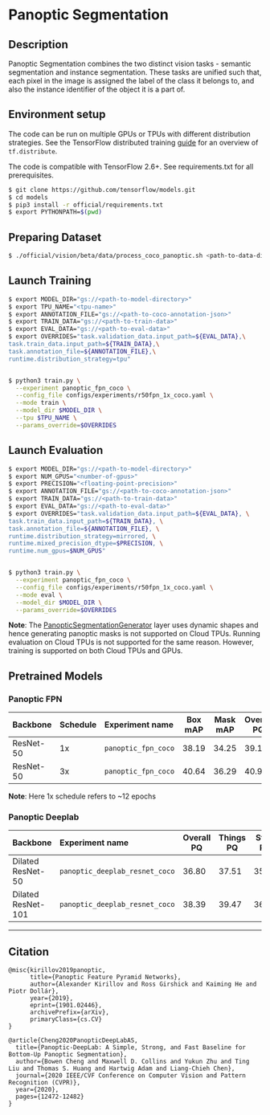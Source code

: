 # Panoptic Segmentation

## Description

Panoptic Segmentation combines the two distinct vision tasks - semantic
segmentation and instance segmentation. These tasks are unified such that, each
pixel in the image is assigned the label of the class it belongs to, and also
the instance identifier of the object it is a part of.

## Environment setup
The code can be run on multiple GPUs or TPUs with different distribution
strategies. See the TensorFlow distributed training
[guide](https://www.tensorflow.org/guide/distributed_training) for an overview
of `tf.distribute`.

The code is compatible with TensorFlow 2.6+. See requirements.txt for all
prerequisites.

```bash
$ git clone https://github.com/tensorflow/models.git
$ cd models
$ pip3 install -r official/requirements.txt
$ export PYTHONPATH=$(pwd)
```

## Preparing Dataset
```bash
$ ./official/vision/beta/data/process_coco_panoptic.sh <path-to-data-directory>
```

## Launch Training
```bash
$ export MODEL_DIR="gs://<path-to-model-directory>"
$ export TPU_NAME="<tpu-name>"
$ export ANNOTATION_FILE="gs://<path-to-coco-annotation-json>"
$ export TRAIN_DATA="gs://<path-to-train-data>"
$ export EVAL_DATA="gs://<path-to-eval-data>"
$ export OVERRIDES="task.validation_data.input_path=${EVAL_DATA},\
task.train_data.input_path=${TRAIN_DATA},\
task.annotation_file=${ANNOTATION_FILE},\
runtime.distribution_strategy=tpu"


$ python3 train.py \
  --experiment panoptic_fpn_coco \
  --config_file configs/experiments/r50fpn_1x_coco.yaml \
  --mode train \
  --model_dir $MODEL_DIR \
  --tpu $TPU_NAME \
  --params_override=$OVERRIDES
```

## Launch Evaluation
```bash
$ export MODEL_DIR="gs://<path-to-model-directory>"
$ export NUM_GPUS="<number-of-gpus>"
$ export PRECISION="<floating-point-precision>"
$ export ANNOTATION_FILE="gs://<path-to-coco-annotation-json>"
$ export TRAIN_DATA="gs://<path-to-train-data>"
$ export EVAL_DATA="gs://<path-to-eval-data>"
$ export OVERRIDES="task.validation_data.input_path=${EVAL_DATA}, \
task.train_data.input_path=${TRAIN_DATA}, \
task.annotation_file=${ANNOTATION_FILE}, \
runtime.distribution_strategy=mirrored, \
runtime.mixed_precision_dtype=$PRECISION, \
runtime.num_gpus=$NUM_GPUS"


$ python3 train.py \
  --experiment panoptic_fpn_coco \
  --config_file configs/experiments/r50fpn_1x_coco.yaml \
  --mode eval \
  --model_dir $MODEL_DIR \
  --params_override=$OVERRIDES
```
**Note**: The [PanopticSegmentationGenerator](https://github.com/tensorflow/models/blob/ac7f9e7f2d0508913947242bad3e23ef7cae5a43/official/vision/beta/projects/panoptic_maskrcnn/modeling/layers/panoptic_segmentation_generator.py#L22) layer uses dynamic shapes and hence generating panoptic masks is not supported on Cloud TPUs. Running evaluation on Cloud TPUs is not supported for the same reason. However, training is supported on both Cloud TPUs and GPUs.
## Pretrained Models
### Panoptic FPN
Backbone     | Schedule     | Experiment name             | Box mAP |  Mask mAP  | Overall PQ | Things PQ | Stuff PQ | Checkpoints
:------------| :----------- | :---------------------------| ------- | ---------- | ---------- | --------- | -------- | ------------:
ResNet-50    | 1x           | `panoptic_fpn_coco`         | 38.19   |   34.25    |   39.14    |  45.42    |  29.65   | [ckpt](gs://tf_model_garden/vision/panoptic/panoptic_fpn/panoptic_fpn_1x)
ResNet-50    | 3x           | `panoptic_fpn_coco`         | 40.64   |   36.29    |   40.91    |  47.68    |  30.69   | [ckpt](gs://tf_model_garden/vision/panoptic/panoptic_fpn/panoptic_fpn_3x)

**Note**: Here 1x schedule refers to ~12 epochs

### Panoptic Deeplab
Backbone             | Experiment name                 | Overall PQ | Things PQ | Stuff PQ | Checkpoints
:---------------------| :-------------------------------| ---------- | --------- | -------- | ------------:
Dilated ResNet-50     | `panoptic_deeplab_resnet_coco`  |   36.80    |  37.51    |  35.73   | [ckpt](gs://tf_model_garden/vision/panoptic/panoptic_deeplab/coco/resnet50)
Dilated ResNet-101    | `panoptic_deeplab_resnet_coco`  |   38.39    |  39.47    |  36.75   | [ckpt](gs://tf_model_garden/vision/panoptic/panoptic_deeplab/coco/resnet101)

___
## Citation
```
@misc{kirillov2019panoptic,
      title={Panoptic Feature Pyramid Networks},
      author={Alexander Kirillov and Ross Girshick and Kaiming He and Piotr Dollár},
      year={2019},
      eprint={1901.02446},
      archivePrefix={arXiv},
      primaryClass={cs.CV}
}

@article{Cheng2020PanopticDeepLabAS,
  title={Panoptic-DeepLab: A Simple, Strong, and Fast Baseline for Bottom-Up Panoptic Segmentation},
  author={Bowen Cheng and Maxwell D. Collins and Yukun Zhu and Ting Liu and Thomas S. Huang and Hartwig Adam and Liang-Chieh Chen},
  journal={2020 IEEE/CVF Conference on Computer Vision and Pattern Recognition (CVPR)},
  year={2020},
  pages={12472-12482}
}
```
